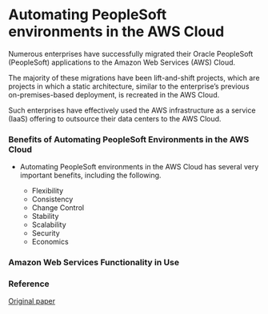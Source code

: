 

# Automating PeopleSoft environments in the AWS Cloud

Numerous enterprises have successfully migrated their Oracle PeopleSoft (PeopleSoft) applications to the Amazon Web Services (AWS) Cloud. 

The majority of these migrations have been lift-and-shift projects, which are projects in which a static architecture, similar to the enterprise’s previous on-premises-based deployment, is recreated in the AWS Cloud. 

Such enterprises have effectively used the AWS infrastructure as a service (IaaS) offering to outsource their data centers to the AWS Cloud.



### Benefits of Automating PeopleSoft Environments in the AWS Cloud

- Automating PeopleSoft environments in the AWS Cloud has several very important benefits, including the following.

  - Flexibility 
  - Consistency
  - Change Control
  - Stability
  - Scalability
  - Security
  - Economics
 

### Amazon Web Services Functionality in Use













### Reference

<a href="https://d1.awsstatic.com/whitepapers/Automating-PeopleSoft-Environments-in-AWS-Cloud.pdf?did=wp_card&trk=wp_card"> Original paper </a>

